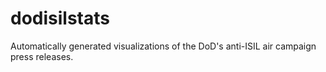 # dodisilstats
Automatically generated visualizations of the DoD's anti-ISIL air campaign press releases.
